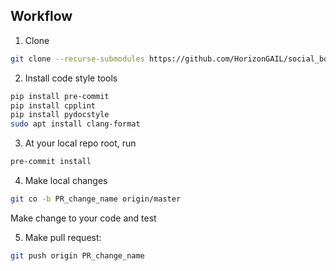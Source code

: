 
## Workflow

1. Clone
```bash
git clone --recurse-submodules https://github.com/HorizonGAIL/social_bot.git
```

2. Install code style tools
```bash
pip install pre-commit
pip install cpplint
pip install pydocstyle
sudo apt install clang-format
```

3. At your local repo root, run
```bash
pre-commit install
```

4. Make local changes
```bash
git co -b PR_change_name origin/master
```

Make change to your code and test

5. Make pull request:
```bash
git push origin PR_change_name
```
